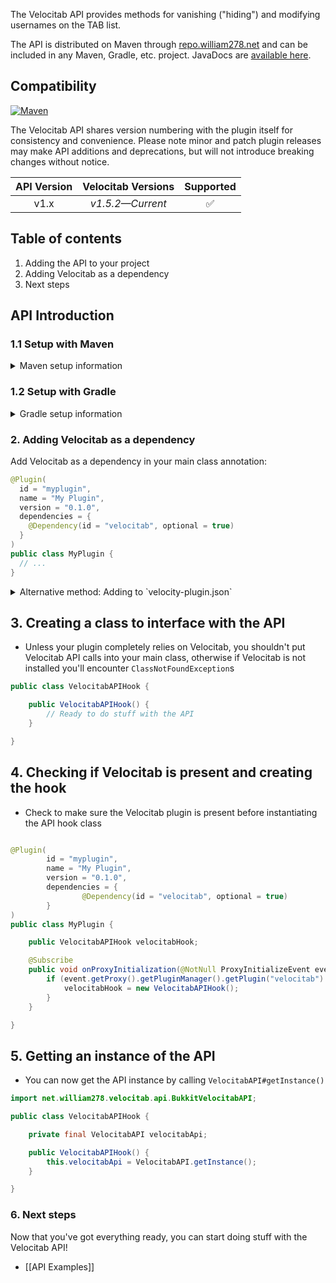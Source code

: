 The Velocitab API provides methods for vanishing ("hiding") and modifying usernames on the TAB list.

The API is distributed on Maven through [repo.william278.net](https://repo.william278.net/#/releases/net/william278/velocitab/) and can be included in any Maven, Gradle, etc. project. JavaDocs are [available here](https://repo.william278.net/javadoc/releases/net/william278/velocitab/latest).

## Compatibility
[![Maven](https://repo.william278.net/api/badge/latest/releases/net/william278/velocitab?color=00fb9a&name=Maven&prefix=v)](https://repo.william278.net/#/releases/net/william278/velocitab/)

The Velocitab API shares version numbering with the plugin itself for consistency and convenience. Please note minor and patch plugin releases may make API additions and deprecations, but will not introduce breaking changes without notice.

| API Version |   Velocitab Versions   | Supported |
|:-----------:|:----------------------:|:---------:|
|    v1.x     | _v1.5.2&mdash;Current_ |     ✅     |

## Table of contents
1. Adding the API to your project
2. Adding Velocitab as a dependency
3. Next steps

## API Introduction
### 1.1 Setup with Maven
<details>
<summary>Maven setup information</summary>

Add the repository to your `pom.xml` as per below. You can alternatively specify `/snapshots` for the repository containing the latest development builds (not recommended).
```xml
<repositories>
    <repository>
        <id>william278.net</id>
        <url>https://repo.william278.net/releases</url>
    </repository>
</repositories>
```
Add the dependency to your `pom.xml` as per below. Replace `VERSION` with the latest version of Velocitab (without the v): ![Latest version](https://img.shields.io/github/v/tag/WiIIiam278/Velocitab?color=%23282828&label=%20&style=flat-square)
```xml
<dependency>
    <groupId>net.william278</groupId>
    <artifactId>velocitab</artifactId>
    <version>VERSION</version>
    <scope>provided</scope>
</dependency>
```
</details>

### 1.2 Setup with Gradle
<details>
<summary>Gradle setup information</summary>

Add the dependency as per below to your `build.gradle`. You can alternatively specify `/snapshots` for the repository containing the latest development builds (not recommended).
```groovy
allprojects {
	repositories {
		maven { url 'https://repo.william278.net/releases' }
	}
}
```
Add the dependency as per below. Replace `VERSION` with the latest version of Velocitab (without the v): ![Latest version](https://img.shields.io/github/v/tag/WiIIiam278/Velocitab?color=%23282828&label=%20&style=flat-square)

```groovy
dependencies {
    compileOnly 'net.william278:velocitab:VERSION'
}
```
</details>

### 2. Adding Velocitab as a dependency
Add Velocitab as a dependency in your main class annotation:

```java
@Plugin(
  id = "myplugin",
  name = "My Plugin",
  version = "0.1.0",
  dependencies = {
    @Dependency(id = "velocitab", optional = true)
  }
)
public class MyPlugin {
  // ...
}
```

<details>
<summary>Alternative method: Adding to `velocity-plugin.json`</summary>

```json
{
  "dependencies": [
    {
      "id": "velocitab",
      "optional": true
    }
  ]
}
```
</details>

## 3. Creating a class to interface with the API
- Unless your plugin completely relies on Velocitab, you shouldn't put Velocitab API calls into your main class, otherwise if Velocitab is not installed you'll encounter `ClassNotFoundException`s

```java
public class VelocitabAPIHook {

    public VelocitabAPIHook() {
        // Ready to do stuff with the API
    }

}
```
## 4. Checking if Velocitab is present and creating the hook
- Check to make sure the Velocitab plugin is present before instantiating the API hook class

```java

@Plugin(
        id = "myplugin",
        name = "My Plugin",
        version = "0.1.0",
        dependencies = {
                @Dependency(id = "velocitab", optional = true)
        }
)
public class MyPlugin {

    public VelocitabAPIHook velocitabHook;

    @Subscribe
    public void onProxyInitialization(@NotNull ProxyInitializeEvent event) {
        if (event.getProxy().getPluginManager().getPlugin("velocitab").isPresent()) {
            velocitabHook = new VelocitabAPIHook();
        }
    }

}
```

## 5. Getting an instance of the API
- You can now get the API instance by calling `VelocitabAPI#getInstance()`

```java
import net.william278.velocitab.api.BukkitVelocitabAPI;

public class VelocitabAPIHook {

    private final VelocitabAPI velocitabApi;

    public VelocitabAPIHook() {
        this.velocitabApi = VelocitabAPI.getInstance();
    }

}
```

### 6. Next steps
Now that you've got everything ready, you can start doing stuff with the Velocitab API!
- [[API Examples]]